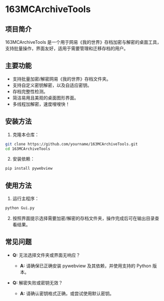 # 163MCArchiveTools

## 项目简介

163MCArchiveTools 是一个用于网易《我的世界》存档加密与解密的桌面工具，支持批量操作，界面友好，适用于需要管理和迁移存档的用户。

## 主要功能

- 支持批量加密/解密网易《我的世界》存档文件夹。
- 支持自定义密钥解密，以及自适应密钥。
- 存档完整性检测。
- 简洁易用且美观的桌面图形界面。
- 多线程加解密，速度嗖嗖快！

## 安装方法

1. 克隆本仓库：

```bash
git clone https://github.com/yourname/163MCArchiveTools.git
cd 163MCArchiveTools
```

2. 安装依赖：

```bash
pip install pywebview
```

## 使用方法

1. 运行主程序：

```bash
python Gui.py
```

2. 按照界面提示选择需要加密/解密的存档文件夹，操作完成后可在输出目录查看结果。

## 常见问题

- **Q:** 无法选择文件夹或界面无响应？
  - **A:** 请确保已正确安装 pywebview 及其依赖，并使用支持的 Python 版本。

- **Q:** 解密失败或密钥无效？
  - **A:** 请确认密钥格式正确，或尝试使用默认密钥。
